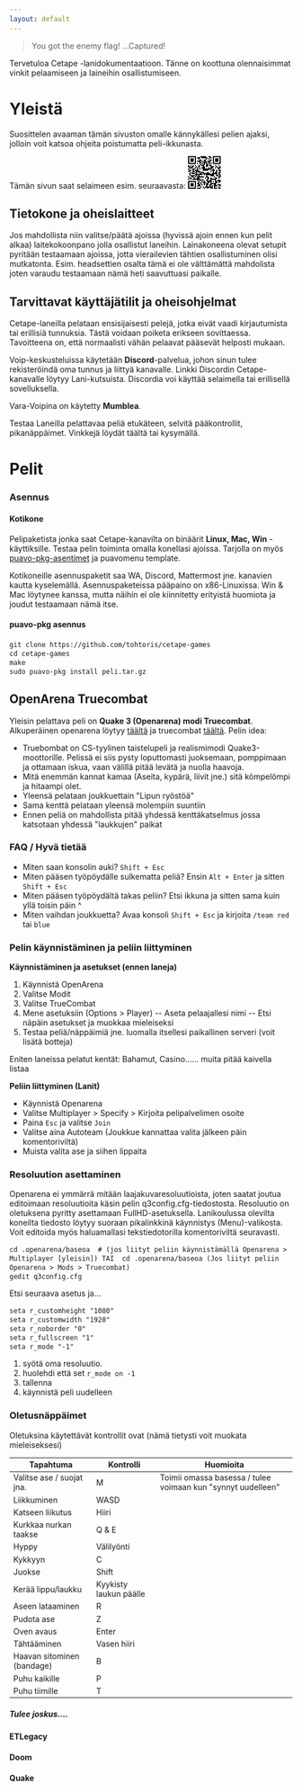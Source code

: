 ```yaml
---
layout: default
---
```

> You got the enemy flag!
> ...Captured!

Tervetuloa Cetape -lanidokumentaatioon. Tänne on koottuna olennaisimmat vinkit pelaamiseen ja laineihin osallistumiseen.

# Yleistä

Suosittelen avaaman tämän sivuston omalle kännykällesi pelien ajaksi, jolloin voit katsoa ohjeita poistumatta peli-ikkunasta.

Tämän sivun saat selaimeen esim. seuraavasta: 
![Cetape_QR_Code](https://github.com/tohtoris/cetape-games/raw/gh-pages/cetape-games-qr.png)

## Tietokone ja oheislaitteet
Jos mahdollista niin valitse/päätä ajoissa (hyvissä ajoin ennen kun pelit alkaa) laitekokoonpano jolla osallistut laneihin. Lainakoneena olevat setupit pyritään testaamaan ajoissa, jotta vierailevien tähtien osallistuminen olisi mutkatonta. Esim. headsettien osalta tämä ei ole välttämättä mahdolista joten varaudu testaamaan nämä heti saavuttuasi paikalle.

## Tarvittavat käyttäjätilit ja oheisohjelmat

Cetape-laneilla pelataan ensisijaisesti pelejä, jotka eivät vaadi kirjautumista tai erillisiä tunnuksia. Tästä voidaan poiketa erikseen sovittaessa. Tavoitteena on, että normaalisti vähän pelaavat pääsevät helposti mukaan. 

Voip-keskusteluissa käytetään **Discord**-palvelua, johon sinun tulee rekisteröindä oma tunnus ja liittyä kanavalle. Linkki Discordin Cetape-kanavalle löytyy Lani-kutsuista. Discordia voi käyttää selaimella tai erillisellä sovelluksella.

Vara-Voipina on käytetty **Mumblea**.

Testaa Laneilla pelattavaa peliä etukäteen, selvitä pääkontrollit, pikanäppäimet. Vinkkejä löydät täältä tai kysymällä.

# Pelit

### Asennus

#### Kotikone 

Pelipaketista jonka saat Cetape-kanavilta on binäärit **Linux, Mac, Win** -käyttiksille. Testaa pelin toiminta omalla konellasi ajoissa. Tarjolla on myös [puavo-pkg-asentimet](https://github.com/tohtoris/cetape-games) ja puavomenu template.

Kotikoneille asennuspaketit saa WA, Discord, Mattermost jne. kanavien kautta kyselemällä. Asennuspaketeissa pääpaino on x86-Linuxissa. Win & Mac löytynee kanssa, mutta näihin ei ole kiinnitetty erityistä huomiota ja joudut testaamaan nämä itse.

#### puavo-pkg asennus
```
git clone https://github.com/tohtoris/cetape-games
cd cetape-games
make
sudo puavo-pkg install peli.tar.gz
```

## OpenArena Truecombat

Yleisin pelattava peli on **Quake 3 (Openarena) modi Truecombat**. Alkuperäinen openarena löytyy [täältä](https://openarena.ws) ja truecombat [täältä](http://www.truecombatelite.com). Pelin idea:
* Truebombat on CS-tyylinen taistelupeli ja realismimodi Quake3-moottorille. Pelissä ei siis pysty loputtomasti juoksemaan, pomppimaan ja ottamaan iskua, vaan välillä pitää levätä ja nuolla haavoja. 
* Mitä enemmän kannat kamaa (Aseita, kypärä, liivit jne.) sitä kömpelömpi ja hitaampi olet.
* Yleensä pelataan joukkuettain "Lipun ryöstöä"
* Sama kenttä pelataan yleensä molempiin suuntiin
* Ennen peliä on mahdollista pitää yhdessä kenttäkatselmus jossa katsotaan yhdessä "laukkujen" paikat

### FAQ / Hyvä tietää

* Miten saan konsolin auki? `Shift + Esc`
* Miten pääsen työpöydälle sulkematta peliä? Ensin `Alt + Enter` ja sitten `Shift + Esc`
* Miten pääsen työpöydältä takas peliin? Etsi ikkuna ja sitten sama kuin yllä toisin päin ^ 
* Miten vaihdan joukkuetta? Avaa konsoli `Shift + Esc` ja kirjoita `/team red` tai `blue`

### Pelin käynnistäminen ja peliin liittyminen

**Käynnistäminen ja asetukset (ennen laneja)**
1. Käynnistä OpenArena
2. Valitse Modit
3. Valitse TrueCombat
4. Mene asetuksiin (Options > Player)
-- Aseta pelaajallesi nimi
-- Etsi näpäin asetukset ja muokkaa mieleiseksi
5. Testaa peliä/näppäimiä jne. luomalla itsellesi paikallinen serveri (voit lisätä botteja)

Eniten laneissa pelatut kentät: Bahamut, Casino...... muita pitää kaivella listaa

**Peliin liittyminen (Lanit)**
* Käynnistä Openarena
* Valitse Multiplayer > Specify > Kirjoita pelipalvelimen osoite
* Paina `Esc` ja valitse `Join`
* Valitse aina Autoteam (Joukkue kannattaa valita jälkeen päin komentoriviltä)
* Muista valita ase ja siihen lippaita

### Resoluution asettaminen

Openarena ei ymmärrä mitään laajakuvaresoluutioista, joten saatat joutua editoimaan resoluutioita käsin pelin q3config.cfg-tiedostosta. Resoluutio on oletuksena pyritty asettamaan FullHD-asetuksella. Lanikoulussa olevilta koneilta tiedosto löytyy suoraan pikalinkkinä käynnistys (Menu)-valikosta. Voit editoida myös haluamallasi tekstiedotorilla komentoriviltä seuravasti.

```
cd .openarena/baseoa  # (jos liityt peliin käynnistämällä Openarena > Multiplayer [yleisin]) TAI  cd .openarena/baseoa (Jos liityt peliin Openarena > Mods > Truecombat)
gedit q3config.cfg
```
Etsi seuraava asetus ja...
```
seta r_customheight "1080"
seta r_customwidth "1920"
seta r_noborder "0"
seta r_fullscreen "1"
seta r_mode "-1"
```
1. syötä oma resoluutio. 
2. huolehdi että set `r_mode on -1`
3. tallenna
4. käynnistä peli uudelleen

### Oletusnäppäimet

Oletuksina käytettävät kontrollit ovat (nämä tietysti voit muokata mieleiseksesi)

| **Tapahtuma**             | **Kontrolli**          | **Huomioita**                                                |
|---------------------------|------------------------|--------------------------------------------------------------|
| Valitse ase / suojat jna. | M                      | Toimii omassa basessa / tulee voimaan kun "synnyt uudelleen" |
| Liikkuminen               | WASD                   |                                                              |
| Katseen liikutus          | Hiiri                  |                                                              |
| Kurkkaa nurkan taakse     | Q & E                  |                                                              |
| Hyppy                     | Välilyönti             |                                                              |
| Kykkyyn                   | C                      |                                                              |
| Juokse                    | Shift                  |                                                              |
| Kerää lippu/laukku        | Kyykisty laukun päälle |                                                              |
| Aseen lataaminen          | R                      |                                                              |
| Pudota ase                | Z                      |                                                              |
| Oven avaus                | Enter                  |                                                              |
| Tähtääminen               | Vasen hiiri            |                                                              |
| Haavan sitominen (bandage) | B                      |                                                              |
| Puhu kaikille             | P                      |                                                              |
| Puhu tiimille             | T                      |                                                              |





##### Tulee joskus....

#### ETLegacy



#### Doom


#### Quake

